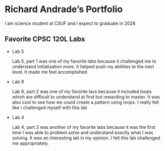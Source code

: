 # Richard Andrade’s Portfolio	


I am science student at CSUF and i expect to graduate in 2028


## Favorite CPSC 120L Labs
* Lab 5

  Lab 5, part 1 was one of my favorite labs because it challenged me to understand initialization more. It helped push my abilities     to the next level. It made me feel accomplished

* Lab 8

  Lab 8, part 2 was one of my favorite lavs because it included loops which are difficult to understand at first but rewarding to       master. It was also cool to see how we could create a pattern using loops. I really felt like i challenged myself with this lab

* Lab 4

  Lab 4, part 2 was another of my favorite labs because it was the first time I was able to problem solve and understand exactly what   I was solving. It was an interesting lab in my opinion. I felt this lab challenged me appropriately.
